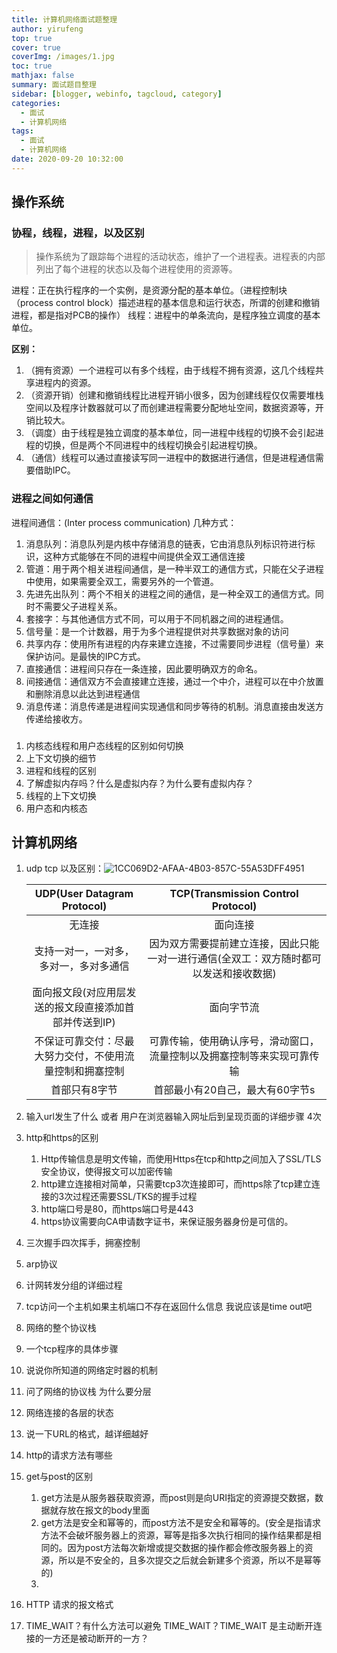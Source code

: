 ```yaml
---
title: 计算机网络面试题整理
author: yirufeng
top: true
cover: true
coverImg: /images/1.jpg
toc: true
mathjax: false
summary: 面试题目整理
sidebar: [blogger, webinfo, tagcloud, category]
categories: 
  - 面试
  - 计算机网络
tags:
  - 面试
  - 计算机网络
date: 2020-09-20 10:32:00
---
```


## 操作系统

### 协程，线程，进程，以及区别


> 操作系统为了跟踪每个进程的活动状态，维护了一个进程表。进程表的内部列出了每个进程的状态以及每个进程使用的资源等。



进程：正在执行程序的一个实例，是资源分配的基本单位。（进程控制块（process control block）描述进程的基本信息和运行状态，所谓的创建和撤销进程，都是指对PCB的操作）
线程：进程中的单条流向，是程序独立调度的基本单位。


**区别：**
1. （拥有资源）一个进程可以有多个线程，由于线程不拥有资源，这几个线程共享进程内的资源。
2. （资源开销）创建和撤销线程比进程开销小很多，因为创建线程仅仅需要堆栈空间以及程序计数器就可以了而创建进程需要分配地址空间，数据资源等，开销比较大。
3. （调度）由于线程是独立调度的基本单位，同一进程中线程的切换不会引起进程的切换，但是两个不同进程中的线程切换会引起进程切换。
4. （通信）线程可以通过直接读写同一进程中的数据进行通信，但是进程通信需要借助IPC。


### 进程之间如何通信
进程间通信：(Inter process communication)
几种方式：
1. 消息队列：消息队列是内核中存储消息的链表，它由消息队列标识符进行标识，这种方式能够在不同的进程中间提供全双工通信连接
2. 管道：用于两个相关进程间通信，是一种半双工的通信方式，只能在父子进程中使用，如果需要全双工，需要另外的一个管道。
3. 先进先出队列：两个不相关的进程之间的通信，是一种全双工的通信方式。同时不需要父子进程关系。
4. 套接字：与其他通信方式不同，可以用于不同机器之间的进程通信。
5. 信号量：是一个计数器，用于为多个进程提供对共享数据对象的访问
6. 共享内存：使用所有进程的内存来建立连接，不过需要同步进程（信号量）来保护访问。是最快的IPC方式。
7. 直接通信：进程间只存在一条连接，因此要明确双方的命名。
8. 间接通信：通信双方不会直接建立连接，通过一个中介，进程可以在中介放置和删除消息以此达到进程通信
9. 消息传递：消息传递是进程间实现通信和同步等待的机制。消息直接由发送方传递给接收方。

### 
1. 内核态线程和用户态线程的区别如何切换
2. 上下文切换的细节
3. 进程和线程的区别
4. 了解虚拟内存吗？什么是虚拟内存？为什么要有虚拟内存？
5.  线程的上下文切换
6.  用户态和内核态

## 计算机网络
1. udp tcp 以及区别：![1CC069D2-AFAA-4B03-857C-55A53DFF4951](https://cdn.jsdelivr.net/gh/sivanWu0222/ImageHosting@master/uPic/1CC069D2-AFAA-4B03-857C-55A53DFF4951.png)

   |               UDP(User Datagram Protocol)                |              TCP(Transmission Control Protocol)              |
   | :------------------------------------------------------: | :----------------------------------------------------------: |
   |                          无连接                          |                           面向连接                           |
   |          支持一对一，一对多，多对一，多对多通信          | 因为双方需要提前建立连接，因此只能一对一进行通信(全双工：双方随时都可以发送和接收数据) |
   |  面向报文段(对应用层发送的报文段直接添加首部并传送到IP)  |                          面向字节流                          |
   | 不保证可靠交付：尽最大努力交付，不使用流量控制和拥塞控制 | 可靠传输，使用确认序号，滑动窗口，流量控制以及拥塞控制等来实现可靠传输 |
   |                      首部只有8字节                       |               首部最小有20自己，最大有60字节s                |

2. 输入url发生了什么 或者 用户在浏览器输入网址后到呈现页面的详细步骤  4次

3. http和https的区别
   1. Http传输信息是明文传输，而使用Https在tcp和http之间加入了SSL/TLS安全协议，使得报文可以加密传输
   2. http建立连接相对简单，只需要tcp3次连接即可，而https除了tcp建立连接的3次过程还需要SSL/TKS的握手过程
   3. http端口号是80，而https端口号是443
   4. https协议需要向CA申请数字证书，来保证服务器身份是可信的。

4. 三次握手四次挥手，拥塞控制

5. arp协议

6. 计网转发分组的详细过程

7. tcp访问一个主机如果主机端口不存在返回什么信息 我说应该是time out吧

8. 网络的整个协议栈

9. 一个tcp程序的具体步骤

10. 说说你所知道的网络定时器的机制

11. 问了网络的协议栈 为什么要分层

12. 网络连接的各层的状态

13. 说一下URL的格式，越详细越好

14. http的请求方法有哪些

15. get与post的区别
    1.  get方法是从服务器获取资源，而post则是向URI指定的资源提交数据，数据就存放在报文的body里面
    2.  get方法是安全和幂等的，而post方法不是安全和幂等的。(安全是指请求方法不会破坏服务器上的资源，幂等是指多次执行相同的操作结果都是相同的。因为post方法每次新增或提交数据的操作都会修改服务器上的资源，所以是不安全的，且多次提交之后就会新建多个资源，所以不是幂等的)
    3.  

16. HTTP 请求的报文格式

17. TIME_WAIT？有什么方法可以避免 TIME_WAIT？TIME_WAIT 是主动断开连接的一方还是被动断开的一方？